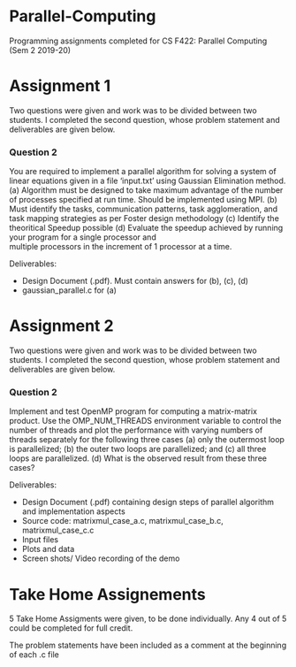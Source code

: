 # Parallel-Computing
Programming assignments completed for CS F422: Parallel Computing (Sem 2 2019-20)

# Assignment 1
Two questions were given and work was to be divided between two students.
I completed the second question, whose problem statement and deliverables are given below.

### Question 2

You are required to implement a parallel algorithm for solving a system of linear equations
given in a file ‘input.txt’ using Gaussian Elimination method.
  (a) Algorithm must be designed to take maximum advantage of the number of processes
      specified at run time. Should be implemented using MPI.
  (b) Must identify the tasks, communication patterns, task agglomeration, and task
      mapping strategies as per Foster design methodology
  (c) Identify the theoritical Speedup possible
  (d) Evaluate the speedup achieved by running your program for a single processor and  
      multiple processors in the increment of 1 processor at a time.

Deliverables:
 - Design Document (.pdf). Must contain answers for (b), (c), (d)
 - gaussian_parallel.c for (a)

# Assignment 2
Two questions were given and work was to be divided between two students.
I completed the second question, whose problem statement and deliverables are given below.

### Question 2

Implement and test OpenMP program for computing a matrix-matrix product. Use the
OMP_NUM_THREADS environment variable to control the number of threads and plot the
performance with varying numbers of threads separately for the following three cases
  (a) only the outermost loop is parallelized;
  (b) the outer two loops are parallelized; and
  (c) all three loops are parallelized.
  (d) What is the observed result from these three cases?
 
Deliverables:
  - Design Document (.pdf) containing design steps of parallel algorithm and implementation aspects
  - Source code: matrixmul_case_a.c, matrixmul_case_b.c, matrixmul_case_c.c
  - Input files
  - Plots and data
  - Screen shots/ Video recording of the demo
  
# Take Home Assignements
5 Take Home Assigments were given, to be done individually. 
Any 4 out of 5 could be completed for full credit.

The problem statements have been included as a comment at the beginning of each .c file
